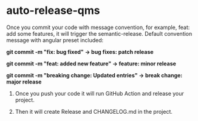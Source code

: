# auto-release-qms


Once you commit your code with message convention, for example, feat: add some features, it will trigger the semantic-release. Default convention message with angular preset included:

**git commit -m "fix: bug fixed" -> bug fixes: patch release**

**git commit -m "feat: added new feature" -> feature: minor release**

**git commit -m "breaking change: Updated entries" -> break change: major release**

1. Once you push your code it will run GitHub Action and release your project.

2. Then it will create Release and CHANGELOG.md in the project.
